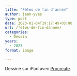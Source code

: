```yaml
---
title: "Fêtes de fin d'année"
author: jean-yves
type: post
date: 2023-01-04T19:17:49+00:00
url: /fetes-de-fin-dannee/
categories:
  - Dessin
years:
  - 2023
format: image

---
```

Dessiné sur iPad avec [Procreate](https://procreate.com/).